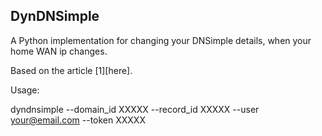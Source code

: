 DynDNSimple
------------

A Python implementation for changing your DNSimple details, when your home WAN ip changes.

Based on the article [1][here].

[1]:http://jasonseifer.com/2011/04/04/auto-update-ip-dnsimple

Usage:

dyndnsimple --domain_id XXXXX --record_id XXXXX --user your@email.com --token XXXXX